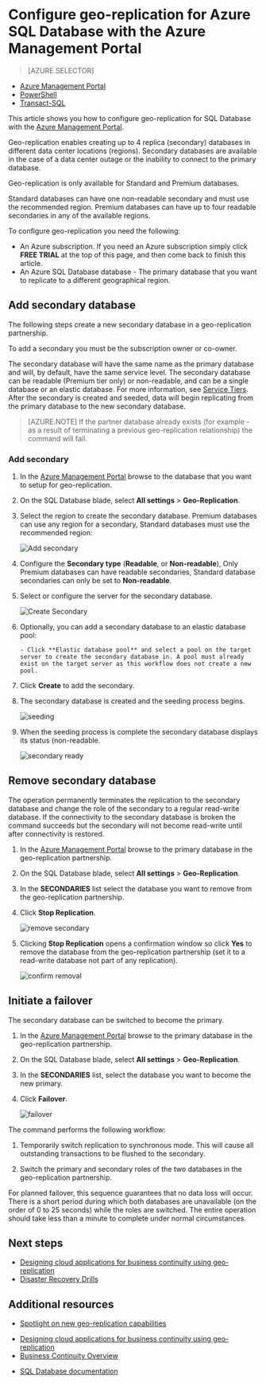 <properties 
    pageTitle="Configure geo-replication for Azure SQL Database with the Azure Management Portal | Windows Azure" 
    description="Configure geo-replication for Azure SQL Database using the Azure Management Portal" 
    services="sql-database" 
    documentationCenter="" 
    authors="stevestein" 
    manager="jeffreyg" 
    editor=""/>

<tags
	ms.service="sql-database"
	ms.date="12/01/2015"
	wacn.date=""/>

# Configure geo-replication for Azure SQL Database with the Azure Management Portal


> [AZURE.SELECTOR]
- [Azure Management Portal](/documentation/articles/sql-database-geo-replication-portal)
- [PowerShell](/documentation/articles/sql-database-geo-replication-powershell)
- [Transact-SQL](/documentation/articles/sql-database-geo-replication-transact-sql)


This article shows you how to configure geo-replication for SQL Database with the [Azure Management Portal](https://manage.windowsazure.cn).

Geo-replication enables creating up to 4 replica (secondary) databases in different data center locations (regions). Secondary databases are available in the case of a data center outage or the inability to connect to the primary database.

Geo-replication is only available for Standard and Premium databases. 

Standard databases can have one non-readable secondary and must use the recommended region. Premium databases can have up to four readable secondaries in any of the available regions.


To configure geo-replication you need the following:

- An Azure subscription. If you need an Azure subscription simply click **FREE TRIAL** at the top of this page, and then come back to finish this article.
- An Azure SQL Database database - The primary database that you want to replicate to a different geographical region.



## Add secondary database

The following steps create a new secondary database in a geo-replication partnership.  

To add a secondary you must be the subscription owner or co-owner. 

The secondary database will have the same name as the primary database and will, by default, have the same service level. The secondary database can be readable (Premium tier only) or non-readable, and can be a single database or an elastic database. For more information, see [Service Tiers](/documentation/articles/sql-database-service-tiers).
After the secondary is created and seeded, data will begin replicating from the primary database to the new secondary database. 

> [AZURE.NOTE] If the partner database already exists (for example - as a result of terminating a previous geo-replication relationship) the command will fail.




### Add secondary

1. In the [Azure Management Portal](https://manage.windowsazure.cn) browse to the database that you want to setup for geo-replication.
2. On the SQL Database blade, select **All settings** > **Geo-Replication**.
3. Select the region to create the secondary database. Premium databases can use any region for a secondary, Standard databases must use the recommended region:


    ![Add secondary][1]


4. Configure the **Secondary type** (**Readable**, or **Non-readable**), Only Premium databases can have readable secondaries, Standard database secondaries can only be set to **Non-readable**.
5. Select or configure the server for the secondary database.

    ![Create Secondary][3]

5. Optionally, you can add a secondary database to an elastic database pool:

       - Click **Elastic database pool** and select a pool on the target server to create the secondary database in. A pool must already exist on the target server as this workflow does not create a new pool.

6. Click **Create** to add the secondary.
 
6. The secondary database is created and the seeding process begins. 
 
    ![seeding][6]

7. When the seeding process is complete the secondary database displays its status (non-readable.

    ![secondary ready][9]



## Remove secondary database

The operation permanently terminates the replication to the secondary database and change the role of the secondary to a regular read-write database. If the connectivity to the secondary database is broken the command succeeds but the secondary will not become read-write until after connectivity is restored.  

1. In the [Azure Management Portal](https://manage.windowsazure.cn) browse to the primary database in the geo-replication partnership.
2. On the SQL Database blade, select **All settings** > **Geo-Replication**.
3. In the **SECONDARIES** list select the database you want to remove from the geo-replication partnership.
4. Click **Stop Replication**.

    ![remove secondary][7]


5. Clicking **Stop Replication** opens a confirmation window so click **Yes** to remove the database from the geo-replication partnership (set it to a read-write database not part of any replication).


    ![confirm removal][8]



## Initiate a failover

The secondary database can be switched to become the primary.  

1. In the [Azure Management Portal](https://manage.windowsazure.cn) browse to the primary database in the geo-replication partnership.
2. On the SQL Database blade, select **All settings** > **Geo-Replication**.
3. In the **SECONDARIES** list, select the database you want to become the new primary.
4. Click **Failover**.

    ![failover][10]

The command performs the following workflow: 

1. Temporarily switch replication to synchronous mode. This will cause all outstanding transactions to be flushed to the secondary. 

2. Switch the primary and secondary roles of the two databases in the geo-replication partnership.  

For planned failover, this sequence guarantees that no data loss will occur. There is a short period during which both databases are unavailable (on the order of 0 to 25 seconds) while the roles are switched. The entire operation should take less than a minute to complete under normal circumstances. 

   

## Next steps

- [Designing cloud applications for business continuity using geo-replication](/documentation/articles/sql-database-designing-cloud-solutions-for-disaster-recovery)
- [Disaster Recovery Drills](/documentation/articles/sql-database-disaster-recovery-drills)


## Additional resources

<!-- deleted by customization
- [Spotlight on new geo-replication capabilities](https://azure.microsoft.com/blog/spotlight-on-new-capabilities-of-azure-sql-database-geo-replication)
-->
<!-- keep by customization: begin -->
- [Spotlight on new geo-replication capabilities](http://azure.microsoft.com/blog/spotlight-on-new-capabilities-of-azure-sql-database-geo-replication)
<!-- keep by customization: end -->
- [Designing cloud applications for business continuity using geo-replication](/documentation/articles/sql-database-designing-cloud-solutions-for-disaster-recovery)
- [Business Continuity Overview](/documentation/articles/sql-database-business-continuity)
<!-- deleted by customization
- [SQL Database documentation](/documentation/services/sql-database/)
-->
<!-- keep by customization: begin -->
- [SQL Database documentation](/documentation/services/sql-databases)
<!-- keep by customization: end -->


<!--Image references-->
[1]: ./media/sql-database-geo-replication-portal/configure-geo-replication.png
[2]: ./media/sql-database-geo-replication-portal/add-secondary.png
[3]: ./media/sql-database-geo-replication-portal/create-secondary.png
[4]: ./media/sql-database-geo-replication-portal/secondary-type.png
[5]: ./media/sql-database-geo-replication-portal/create.png
[6]: ./media/sql-database-geo-replication-portal/seeding0.png
[7]: ./media/sql-database-geo-replication-portal/remove-secondary.png
[8]: ./media/sql-database-geo-replication-portal/stop-confirm.png
[9]: ./media/sql-database-geo-replication-portal/seeding-complete.png
[10]: ./media/sql-database-geo-replication-portal/failover.png

